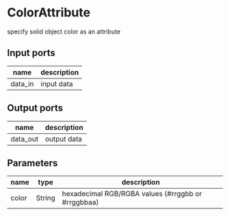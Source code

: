ColorAttribute
==============
specify solid object color as an attribute

Input ports
-----------
|name|description|
|-|-|
|data_in|input data|

Output ports
------------
|name|description|
|-|-|
|data_out|output data|

Parameters
----------
|name|type|description|
|-|-|-|
|color|String|hexadecimal RGB/RGBA values (#rrggbb or #rrggbbaa)|
